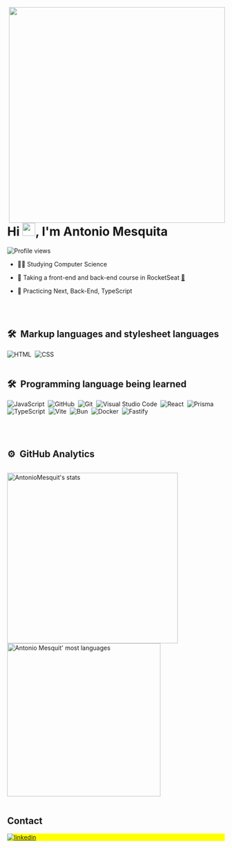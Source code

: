 <img align="right" height="500em" src="https://raw.githubusercontent.com/gist/AntonioMesquit/97d485f4d5824086ba7633498fe6a143/raw/5407ddfb09aa88323284ae85e61c7614ce8a25f5/githubcard.svg"/>
<h1 align="left">Hi <img src="https://raw.githubusercontent.com/kaueMarques/kaueMarques/master/hi.gif" height="30px">, I'm Antonio Mesquita</h1>
<p align="left"> <img src="https://komarev.com/ghpvc/?username=AntonioMesquit&color=red" alt="Profile views" /> </p>

- 👨‍💻 Studying Computer Science

- 🔭 Taking a front-end and back-end course in RocketSeat [🚀](https://www.rocketseat.com.br/)

- 💬 Practicing Next, Back-End, TypeScript


<br><br>
## 🛠 &nbsp;Markup languages and stylesheet languages
![HTML](https://img.shields.io/badge/-HTML-05122A?style=flat&logo=HTML5)&nbsp;
![CSS](https://img.shields.io/badge/-CSS-05122A?style=flat&logo=CSS3&logoColor=1572B6)&nbsp;
<br><br>
## 🛠 &nbsp;Programming language being learned

![JavaScript](https://img.shields.io/badge/-JavaScript-05122A?style=flat&logo=javascript)&nbsp;
![GitHub](https://img.shields.io/badge/-GitHub-05122A?style=flat&logo=github)&nbsp;
![Git](https://img.shields.io/badge/-Git-05122A?style=flat&logo=Git)&nbsp;
![Visual Studio Code](https://img.shields.io/badge/-Visual%20Studio%20Code-05122A?style=flat&logo=visual-studio-code&logoColor=007ACC)&nbsp;
![React](https://img.shields.io/badge/-React-05122A?style=flat&logo=React)&nbsp;
![Prisma](https://img.shields.io/badge/-Prisma-05122A?style=flat&logo=Prisma)&nbsp;
![TypeScript](https://img.shields.io/badge/-TypeScript-05122A?style=flat&logo=React)&nbsp;
![Vite](https://img.shields.io/badge/-Vite-05122A?style=flat&logo=Vite)&nbsp;
![Bun](https://img.shields.io/badge/-Bun-05122A?style=flat&logo=Bun)&nbsp;
![Docker](https://img.shields.io/badge/-Docker-05122A?style=flat&logo=Docker)&nbsp;
![Fastify](https://img.shields.io/badge/-Fastify-05122A?style=flat&logo=Fastify)&nbsp;





<br><br>

## ⚙️ &nbsp;GitHub Analytics
<div style="display: flex;" sty>
<p align="left">
<img width="395em" src="https://github-readme-stats.vercel.app/api?username=AntonioMesquit&show_icons=true&theme=vision-friendly-dark" alt="AntonioMesquit's stats"/>
<img width="355em" src="https://github-readme-stats.vercel.app/api/top-langs/?username=AntonioMesquit&layout=compact&theme=vision-friendly-dark" alt="Antonio Mesquit' most languages"/>
</p>
</div>

## Contact

<p align="left" style="background:yellow">

<a href="https://www.linkedin.com/in/antonio-mesquita-467752287/" target="_blank">
  <img align="center" src="https://img.shields.io/badge/-Antonio Mesquita-05122A?style=flat&logo=linkedin" alt="linkedin"/>
</a>

</p>
